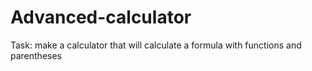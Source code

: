 # Advanced-calculator
Task: make a calculator that will calculate a formula with functions and parentheses
